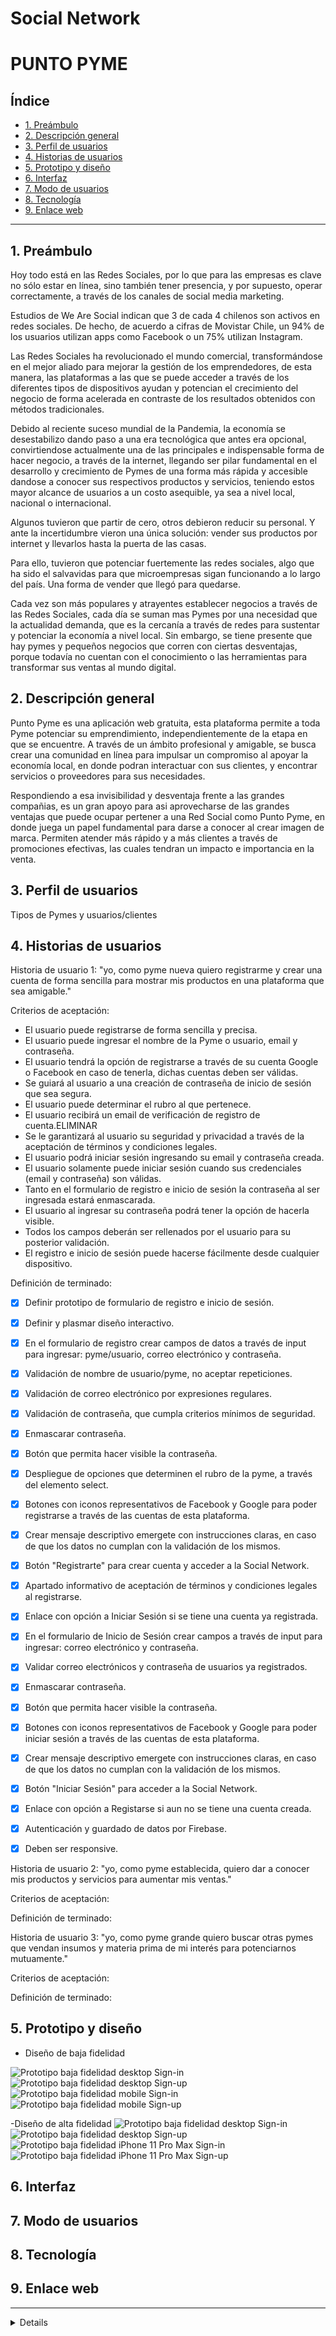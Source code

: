 # Social Network

# PUNTO PYME

## Índice

* [1. Preámbulo](#1-preámbulo)
* [2. Descripción general](#2-descripción-general)
* [3. Perfil de usuarios](#2-perfil-de-usuarios)
* [4. Historias de usuarios](#3-historias-de-usuarios)
* [5. Prototipo y diseño](#4-prototipo-y-diseño)
* [6. Interfaz](#5-interfaz)
* [7. Modo de usuarios](#6-modo-de-usuarios)
* [8. Tecnología](#7-tecnología)
* [9. Enlace web](#8-enlace-web)

***
## 1. Preámbulo

Hoy todo está en las Redes Sociales, por lo que para las empresas es clave no sólo estar en línea, sino también tener presencia, y por supuesto, operar correctamente, a través de los canales de social media marketing.

Estudios de We Are Social indican que 3 de cada 4 chilenos son activos en redes sociales. De hecho, de acuerdo a cifras de Movistar Chile, un 94% de los usuarios utilizan apps como Facebook o un 75% utilizan Instagram.

 Las Redes Sociales ha revolucionado el mundo comercial, transformándose en el mejor aliado para mejorar la gestión de los emprendedores, de esta manera, las plataformas a las que se puede acceder a través de los diferentes tipos de dispositivos ayudan y potencian el crecimiento del negocio de forma acelerada en contraste de los resultados obtenidos con métodos tradicionales. 

 Debido al reciente suceso mundial de la Pandemia, la economía se desestabilizo dando paso a una era tecnológica que antes era opcional, convirtiendose actualmente una de las principales e indispensable forma de hacer negocio, a través de la internet, llegando ser pilar fundamental en el desarrollo y crecimiento de Pymes de una forma más rápida y accesible dandose a conocer sus respectivos productos y servicios, teniendo estos mayor alcance de usuarios a un costo asequible, ya sea a nivel local, nacional o internacional.

 Algunos tuvieron que partir de cero, otros debieron reducir su personal. Y ante la incertidumbre vieron una única solución: vender sus productos por internet y llevarlos hasta la puerta de las casas.

 Para ello, tuvieron que potenciar fuertemente las redes sociales, algo que ha sido el salvavidas para que microempresas sigan funcionando a lo largo del país. Una forma de vender que llegó para quedarse.

 Cada vez son más populares y atrayentes establecer negocios a través de las Redes Sociales, cada día se suman mas Pymes por una necesidad que la actualidad demanda, que es la cercanía a través de redes para sustentar y potenciar la economía a nivel local. Sin embargo, se tiene presente que hay pymes y pequeños negocios que corren con ciertas desventajas, porque todavía no cuentan con el conocimiento o las herramientas para transformar sus ventas al mundo digital.
## 2. Descripción general
Punto Pyme es una aplicación web gratuita, esta plataforma permite a toda Pyme potenciar su emprendimiento, independientemente de la etapa en que se encuentre. A través de un ámbito profesional y amigable, se busca crear una comunidad en línea para impulsar un compromiso al apoyar la economía local, en donde podran interactuar con sus clientes, y encontrar servicios o proveedores	para sus necesidades.

Respondiendo a esa invisibilidad y desventaja frente a las grandes compañias, es un gran apoyo para asi aprovecharse de las grandes ventajas que puede ocupar pertener a una Red Social como Punto Pyme, en donde juega un papel fundamental para darse a conocer al crear imagen de marca. Permiten atender más rápido y a más clientes a través de promociones efectivas, las cuales tendran un impacto e importancia en la venta. 
## 3. Perfil de usuarios
Tipos de Pymes y usuarios/clientes
## 4. Historias de usuarios
Historia de usuario 1: "yo, como pyme nueva quiero registrarme y crear una cuenta de forma sencilla para mostrar mis productos en una plataforma que sea amigable."

Criterios de aceptación:
- El usuario puede registrarse de forma sencilla y precisa.
- El usuario puede ingresar el nombre de la Pyme o usuario, email y contraseña.
- El usuario tendrá la opción de registrarse a través de su cuenta Google o Facebook en caso de tenerla, dichas cuentas deben ser válidas.
- Se guiará al usuario a una creación de contraseña de inicio de sesión que sea segura.
- El usuario puede determinar el rubro al que pertenece.
- El usuario recibirá un email de verificación de registro de cuenta.ELIMINAR
- Se le garantizará al usuario su seguridad y privacidad a través de la aceptación de términos y condiciones legales.
- El usuario podrá iniciar sesión ingresando su email y contraseña creada.
- El usuario solamente puede iniciar sesión cuando sus credenciales (email y contraseña) son válidas.
- Tanto en el formulario de registro e inicio de sesión la contraseña al ser ingresada estará enmascarada.
- El usuario al ingresar su contraseña podrá tener la opción de hacerla visible.
- Todos los campos deberán ser rellenados por el usuario para su posterior validación.
- El registro e inicio de sesión puede hacerse fácilmente desde cualquier dispositivo.

Definición de terminado:
* [X] Definir prototipo de formulario de registro e inicio de sesión.
* [X] Definir y plasmar diseño interactivo.
* [X] En el formulario de registro crear campos de datos a través de input para ingresar: pyme/usuario, correo electrónico y contraseña.
* [X] Validación de nombre de usuario/pyme, no aceptar repeticiones.
* [X] Validación de correo electrónico por expresiones regulares.
* [X] Validación de contraseña, que cumpla criterios mínimos de seguridad.
* [X] Enmascarar contraseña.
* [X] Botón que permita hacer visible la contraseña.
* [X] Despliegue de opciones que determinen el rubro de la pyme, a través del elemento select.
* [X] Botones con iconos representativos de Facebook y Google para poder registrarse a través de las cuentas de esta plataforma.
* [X] Crear mensaje descriptivo emergete con instrucciones claras, en caso de que los datos no cumplan con la validación de los mismos.
* [X] Botón "Registrarte" para crear cuenta y acceder a la Social Network.
* [X] Apartado informativo de aceptación de términos y condiciones legales al registrarse.
* [X] Enlace con opción a Iniciar Sesión si se tiene una cuenta ya registrada.
* [X] En el formulario de Inicio de Sesión crear campos a través de input para ingresar: correo electrónico y contraseña.
* [X] Validar correo electrónicos y contraseña de usuarios ya registrados.
* [X] Enmascarar contraseña.
* [X] Botón que permita hacer visible la contraseña.
* [X] Botones con iconos representativos de Facebook y Google para poder iniciar sesión a través de las cuentas de esta plataforma.
* [X] Crear mensaje descriptivo emergete con instrucciones claras, en caso de que los datos no cumplan con la validación de los mismos.
* [X] Botón "Iniciar Sesión" para acceder a la Social Network.
* [X] Enlace con opción a Registarse si aun no se tiene una cuenta creada.
* [X] Autenticación y guardado de datos por Firebase.
* [X] Deben ser responsive.



Historia de usuario 2: "yo, como pyme establecida, quiero dar a conocer mis productos y servicios para aumentar mis ventas."

Criterios de aceptación:

Definición de terminado:


Historia de usuario 3: "yo, como pyme grande quiero buscar otras pymes que vendan insumos y materia prima de mi interés para potenciarnos mutuamente."

Criterios de aceptación:

Definición de terminado:

## 5. Prototipo y diseño

- Diseño de baja fidelidad

![Prototipo baja fidelidad desktop Sign-in](./src/images/prototipo_desktop_sign-in.jpeg)
![Prototipo baja fidelidad desktop Sign-up](./src/images/prototipo_desktop_sign-up.jpeg)
![Prototipo baja fidelidad mobile Sign-in](./src/images/prototipo_mobile_sign-in.jpg)
![Prototipo baja fidelidad mobile Sign-up](./src/images/prototipo_mobile_sign-up.jpg)

-Diseño de alta fidelidad
![Prototipo baja fidelidad desktop Sign-in](./src/images/Figma-Desktop-1.png)
![Prototipo baja fidelidad desktop Sign-up](./src/images/Figma-Desktop-2.png)
![Prototipo baja fidelidad iPhone 11 Pro Max Sign-in](./src/images/Figma-iPhone11ProMax-1.png)
![Prototipo baja fidelidad iPhone 11 Pro Max Sign-up](./src/images/Figma-iPhone11ProMax-2.png)

## 6. Interfaz

## 7. Modo de usuarios

## 8. Tecnología

## 9. Enlace web


***
<details>

# Creando una Red Social

## Índice

* [1. Preámbulo](#1-preámbulo)
* [2. Resumen del proyecto](#2-resumen-del-proyecto)
* [3. Objetivos de aprendizaje](#3-objetivos-de-aprendizaje)
* [4. Consideraciones generales](#4-consideraciones-generales)
* [5. Criterios de aceptación mínimos del proyecto](#5-criterios-de-aceptación-mínimos-del-proyecto)
* [6. Hacker edition](#6-hacker-edition)
* [7. Entrega](#7-entrega)
* [8. Pistas, tips y lecturas complementarias](#8-pistas-tips-y-lecturas-complementarias)

## 1. Preámbulo

Instagram, Snapchat, Twitter, Facebook, Twitch, Linkedin, etc. Las redes
sociales han invadido nuestras vidas. Las amamos u odiamos, y muchos no podemos
vivir sin ellas.

Hay redes sociales de todo tipo y para todo tipo de intereses. Por ejemplo,
en una ronda de financiamiento con inversionistas, se presentó una red social
para químicos en la que los usuarios podían publicar artículos sobre sus
investigaciones, comentar en los artículos de sus colegas, y filtrar artículos
de acuerdo a determinadas etiquetas o su popularidad, lo más reciente, o lo
más comentado.

## 2. Resumen del proyecto

En este proyecto construirás una Red Social sobre lo que decidan tú y tu equipo.
Podría ser, por ejemplo, sobre alimentación saludable, feminismo, educación,
salud, energías renovables, amantes de las [Empanadas](https://es.wikipedia.org/wiki/Empanada)
o de los [Tacos de Canasta](https://es.wikipedia.org/wiki/Taco), de la
[Feijoada](https://es.wikipedia.org/wiki/Feijoada), o de lo que sea.

Tu Red Social tendrá que permitir a cualquier usuario crear una cuenta de
acceso y loguearse con ella; crear, editar, borrar y _"likear"_ publicacciones.

## 3. Objetivos de aprendizaje

El objetivo principal de aprendizaje de este proyecto es construir una
[Single-page Application (SPA)](https://es.wikipedia.org/wiki/Single-page_application)
[_responsive_](../../topics/css/02-responsive) (con más de una vista / página)
en la que podamos **leer y escribir datos.**

### HTML y CSS

* [ ] [Uso de HTML semántico.](https://developer.mozilla.org/en-US/docs/Glossary/Semantics#Semantics_in_HTML)
* [ ] Uso de selectores de CSS.
* [ ] [Uso de flexbox en CSS.](https://css-tricks.com/snippets/css/a-guide-to-flexbox/)
* [ ] [Uso de CSS Grid Layout](https://css-tricks.com/snippets/css/complete-guide-grid/)

### DOM y Web APIs

* [ ] Uso de selectores del DOM.
* [ ] Manejo de eventos del DOM (addEventListener, removeEventListener,
Event objeto, delegación de eventos)
* [ ] [Manipulación dinámica del DOM](
  https://developer.mozilla.org/es/docs/Referencia_DOM_de_Gecko/Introducci%C3%B3n)
(appendChild | createElement | createTextNode | innerHTML | textContent | etc.)
* [ ] Implementación de routing ([History API.](
  https://developer.mozilla.org/es/docs/DOM/Manipulando_el_historial_del_navegador
  ) | `hashchange`)

### JavaScript

* [ ] Uso de condicionales (if-else | switch | operador ternario)
* [ ] Uso de funciones (parámetros | argumentos | valor de retorno)
* [ ] Manipular arrays (filter | map | sort | reduce)
* [ ] Manipular objects (key | value)
* [ ] Uso ES modules ([`import`](https://developer.mozilla.org/en-US/docs/Web/JavaScript/Reference/Statements/import)
| [`export`](https://developer.mozilla.org/en-US/docs/Web/JavaScript/Reference/Statements/export))
* [ ] Diferenciar entre expression y statements.
* [ ] Diferenciar entre tipos de datos atómicos y estructurados.
* [ ] [Uso de callbacks.](https://developer.mozilla.org/es/docs/Glossary/Callback_function)
* [ ] [Consumo de Promesas.](https://scotch.io/tutorials/javascript-promises-for-dummies#toc-consuming-promises)

### Testing

* [ ] [Testeo unitario.](https://jestjs.io/docs/es-ES/getting-started)
* [ ] [Testeo asíncrono.](https://jestjs.io/docs/es-ES/asynchronous)
* [ ] [Uso de librerias de Mock.](https://jestjs.io/docs/es-ES/manual-mocks)

### Estructura del código y guía de estilo

* [ ] Organizar y dividir el código en módulos (Modularización)
* [ ] Uso de identificadores descriptivos (Nomenclatura | Semántica)
* [ ] Uso de linter (ESLINT)

### Git y Github

* [ ] Uso de comandos de git (add | commit | pull | status | push)
* [ ] Manejo de repositorios de GitHub (clone | fork | gh-pages)
* [ ] Colaboración en Github (branches | pull requests | |tags)
* [ ] Organización en Github (projects | issues | labels | milestones)

### Firebase

* [ ] [Firestore.](https://firebase.google.com/docs/firestore)
* [ ] [Firebase Auth.](https://firebase.google.com/docs/auth/web/start)
* [ ] [Firebase security rules.](https://firebase.google.com/docs/rules)
* [ ] Observadores. ([onAuthStateChanged](https://firebase.google.com/docs/auth/web/manage-users?hl=es#get_the_currently_signed-in_user)
 | [onSnapshot](https://firebase.google.com/docs/firestore/query-data/listen#listen_to_multiple_documents_in_a_collection))

### UX

* [ ] Diseñar la aplicación pensando y entendiendo al usuario.
* [ ] Crear prototipos para obtener feedback e iterar.
* [ ] Aplicar los principios de diseño visual (contraste, alineación, jerarquía)
* [ ] Planear y ejecutar tests de usabilidad.

## 4. Consideraciones generales

* Este proyecto se debe trabajar en equipos de tres.

* La lógica del proyecto debe estar implementada completamente en JavaScript
  (ES6+), HTML y CSS :smiley:. Para este proyecto **no está permitido** utilizar
  _frameworks_ o librerías de CSS y JS.

* La división y organización del trabajo debe permitir, sin excepciones, que
  **cada integrante** del equipo practique el aprendizaje de todo lo involucrado
  en **cada historia**. _No se dividan el trabajo como en una fábrica._
  - ¿Hasta acá has avanzado en tus proyectos con cierta fluidez y sin mayores
    problemas? Sé generosa con tus compañeras, permíteles aprender y practicar
    sin restricciones, aunque tome un poco más de tiempo. Aproveha de
    _coachearlas_, de hacer _pair programming_, una de las mejores maneras de
    aprender es explicando verbalmente.

  - ¿Se te está haciendo difícil y te cuesta un poco más avanzar? No te quedes
    con las partes "fáciles" del proyecto, conversa, negocia, exige tu oportunidad
    para practicar y aprender lo que se te hace más difícil.

* Solamente pueden trabajar en una única historia por vez, no pueden avanzar a
  la siguiente sin haber completado la anterior. La historia se completa cuando
  se cumplen **todos** sus Criterios de Aceptación + **toda** su Definición
  de Terminado.

Para comenzar tendrás que hacer un _fork_ y _clonar_ este repositorio.

## 5. Criterios de aceptación mínimos del proyecto

### 5.1 Boilerplate

Este proyecto no incluye un _boilerplate_, así es que tendrás que definir la
estructura de carpetas y escribir tus propias Pruebas Unitarias (_tests_). Para
hacerlo, puedes guiarte de los proyectos anteriores.

### 5.2 Definición del producto

En el `README.md` cuéntanos brevemente cómo descubriste las necesidades de los
usuarios y cómo llegaste a la definición final de tu producto. Es importante
que detalles:

* Quiénes son los principales usuarios de producto.
* Qué problema resuelve el producto / para qué le servirá a estos usuarios.

### 5.3 Historias de usuario

Una vez que entiendas las necesidades de tus usuarixs, escribe las Historias de
Usuario que representen todo lo que necesitan hacer/ver en la Red Social. Cada
una de tus Historias de Usuario debe tener:

* **Criterios de Aceptación:** todo lo que debe ocurrir para satisfacer las
  necesidades del usuario.

* **Definición de terminado:** todos los aspectos técnicos que deben cumplirse
  para que, como equipo, sepan que esa historia está terminada y lista
  para publicarse. **Todas** tus Historias de Usuario (salvo excepciones), deben
  incluir estos aspectos en su Definición de Terminado (más todo lo que
  necesiten agregar):

  - Debe ser una SPA.
  - Debe ser _responsive_.
  - Deben haber recibido _code review_ de al menos una compañera de otro equipo.
  - Hicieron los _test_ unitarios
  - Testearon manualmente buscando errores e imperfecciones simples.
  - Hicieron _pruebas_ de usabilidad e incorporaron el _feedback_ de los
    usuarios como mejoras.
  - Desplegaron su aplicación y etiquetaron la versión (git tag).

### 5.4 Diseño de la Interfaz de Usuario (prototipo de baja fidelidad)

Debes definir cuál será el flujo que seguirá el usuario dentro de tu aplicación
y, con eso, diseña la Interfaz de Usuario (UI por sus siglas en inglés) que
siga este flujo.

### 5.5 Responsive

Debe verse bien en dispositivos de pantallas grandes
(computadoras/es, laptops, etc.) y pequeñas (_tablets_, celulares, etc.). Te
sugerimos seguir la técnica de _`mobile first`_ (más detalles sobre esta técnica
al final).

### 5.6 Consideraciones del comportamiento de la interfaz de usuario (UI)

Estas consideraciones te ayudarán a escribir las Definiciones de Terminado de
tus H.U.:

#### Creación de cuenta de usuario e inicio de sesión

* _Login_ con Firebase:
  - Para el _login_ y las publicaciones en el muro puedes utilizar [Firebase](https://firebase.google.com/products/database/)
  - Creación de cuenta de acceso y autenticación con cuenta de correo y
    contraseña, y también con una cuenta de Google.
* Validaciones:
  - Solamente se permite el acceso a usuarios con cuentas válidas.
  - No pueden haber usuarios repetidos.
  - La cuenta de usuario debe ser un correo electrónico válido.
  - Lo que se escriba en el campo (_input_) de contraseña debe ser secreto.
* Comportamiento:
  - Al enviarse el formulario de registro o inicio de sesión, debe validarse.
  - Si hay errores, se deben mostrar mensajes descriptivos para ayudar al
  usuario a corregirlos.

#### Muro/timeline

* Validaciones:
  - Al publicar, se debe validar que exista contenido en el _input_.
* Comportamiento:
  - Al recargar la aplicación, se debe verificar si el usuario está _logueado_
    antes de mostrar contenido.
  - Poder publicar un _post_.
  - Poder dar y quitar _like_ a una publicación. Máximo uno por usuario.
  - Llevar un conteo de los _likes_.
  - Poder eliminar un post específico.
  - Pedir confirmación antes de eliminar un _post_.
  - Al dar _click_ para editar un _post_, debe cambiar el texto por un _input_
    que permita editar el texto y luego guardar los cambios.
  - Al guardar los cambios debe cambiar de vuelta a un texto normal pero con la
    información editada.
  - Al recargar la página debo de poder ver los textos editados.

### 5.7 Consideraciones técnicas Front-end

* Separar la manipulación del DOM de la lógica (Separación de responsabilidades).
* Contar con múltiples vistas. Para esto, tu aplicación debe ser una
 [Single Page Application (SPA)](https://es.wikipedia.org/wiki/Single-page_application)
* Alterar y persistir datos. Los datos que agregues o modifiques deberán
  persistir a lo largo de la aplicación. Te recomendamos que uses
  [Firebase](https://firebase.google.com/) para eso también.

#### Pruebas unitarias (unit tests)

* Recuerda que no hay un _setup_ de **tests** definido, dependerá de
  la estructura de tu proyecto. Algo que no debes de olvidar es pensar en éstas
  pruebas, te pueden ayudar a definir la estructura y nomenclatura de tu lógica.

* Los tests unitarios deben cubrir un mínimo del 70% de _statements_, _functions_,
  _lines_, y _branches_.

### 5.8 Consideraciones técnicas UX

* Hacer al menos 2 entrevistas con usuarios.
* Hacer un  prototipo de baja fidelidad.
* Asegurarte de que la implementación en código siga los lineamientos del
  diseño.
* Hacer sesiones de _testing de usabilidad_ con el producto en HTML.

## 6. Hacker edition

Las secciones llamadas _Hacker Edition_ son **opcionales**. Si **terminaste**
con todo lo anterior y te queda tiempo, intenta completarlas. Así podrás
profundizar y/o ejercitar más sobre los objetivos de aprendizaje del proyecto.

* Permite crear posts con imágenes.
* Permite buscar usuarios, agregar y eliminar "amigos".
* Permite definir la privacidad de los _posts_ (público o solamente para amigos).
* Permite ver su muro de cualquier usuario "no-amigo" (solamente los
  posts _públicos_).
* Permite comentar o responder una publicación.
* Permite editar perfil.

## 7. Entrega

El proyecto será _entregado_ subiendo tu código a GitHub (`commit`/`push`) y la
interfaz será desplegada usando GitHub pages u otro servicio de hosting que
puedas haber encontrado en el camino.

***

## 8. Pistas, tips y Lecturas complementarias

### Mobile first

El concepto de [_mobile first_](https://www.mediaclick.es/blog/diseno-web-responsive-design-y-la-importancia-del-mobile-first/)
hace referencia a un proceso de diseño y desarrollo donde partimos de cómo se ve
y cómo funciona la aplicación en un dispositivo móvil primero, y más adelante se
ve como adaptar la aplicación a pantallas progresivamente grandes y
características específicas del entorno desktop. Esto es en contraposición al
modelo tradicional, donde primero se diseñaban los websites (o webapps) para
desktop y después se trataba de _arrugar_ el diseño para que entre en pantallas
más chicas. La clave acá es asegurarse de que desde el principio diseñan usando
la vista _responsive_ de las herramientas de desarrollador (developer tools) del
navegador. De esa forma, partimos de cómo se ve y comporta la aplicación en una
pantalla y entorno móvil.

### Múltiples vistas

En proyectos anteriores nuestras aplicaciones habían estado compuestas de una
sola _vista_ principal (una sóla _página_). En este proyecto se introduce la
necesidad de tener que dividir nuestra interfaz en varias _vistas_ o _páginas_
y ofrecer una manera de navegar entre estas vistas. Este problema se puede
afrontar de muchas maneras: con archivos HTML independientes (cada uno con su
URL) y links tradicionales, manteniendo estado en memoria y rederizando
condicionalmente (sin refrescar la página), [manipulando el historial del
navegador](https://developer.mozilla.org/es/docs/DOM/Manipulando_el_historial_del_navegador)
con [`window.history`](https://developer.mozilla.org/es/docs/Web/API/Window/history).
En este proyecto te invitamos a explorar opciones y decidir una opción
de implementación.

### Escritura de datos

En los proyectos anteriores hemos consumido (leído) datos, pero todavía no
habíamos escrito datos (salvar cambios, crear datos, borrar, ...). En este
proyecto tendrás que crear (salvar) nuevos datos, así como leer, actualizar y
modificar datos existentes. Estos datos se podrán guardar de forma remota
usando [Firebase](https://firebase.google.com/).

Otras:

* [Modulos: Export](https://developer.mozilla.org/es/docs/Web/JavaScript/Referencia/Sentencias/export)
* [Modulos: Import](https://developer.mozilla.org/es/docs/Web/JavaScript/Referencia/Sentencias/import)
* [Diseño web, responsive design y la importancia del mobile first - Media Click](https://www.mediaclick.es/blog/diseno-web-responsive-design-y-la-importancia-del-mobile-first/)
* [Mobile First: el enfoque actual del diseño web móvil - 1and1](https://www.1and1.es/digitalguide/paginas-web/diseno-web/mobile-first-la-nueva-tendencia-del-diseno-web/)
* [Mobile First - desarrolloweb.com](https://desarrolloweb.com/articulos/mobile-first-responsive.html)
* [Mobile First - ZURB](https://zurb.com/word/mobile-first)
* [Mobile First Is NOT Mobile Only - Nielsen Norman Group](https://www.nngroup.com/articles/mobile-first-not-mobile-only/)
  </details>
